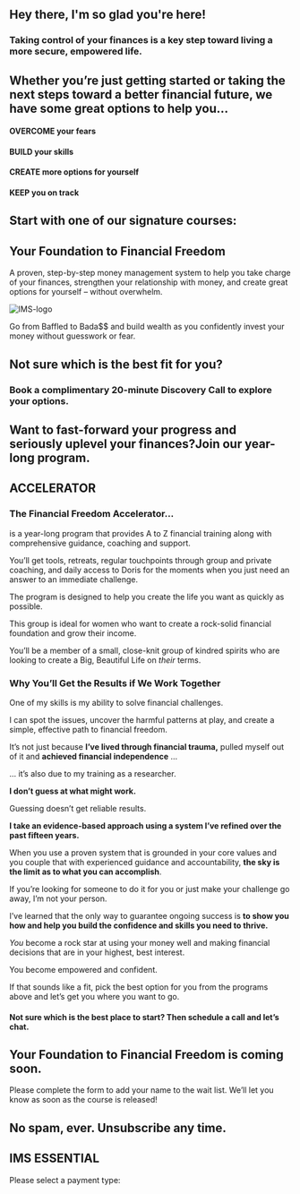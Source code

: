 ## Hey there, I'm so glad you're here!

### Taking control of your finances is a key step toward living a more secure, empowered life.

## Whether you’re just getting started or taking the next steps toward a better financial future, we have some great options to help you...

#### OVERCOME your fears

#### BUILD your skills

#### CREATE more options for yourself

#### KEEP you on track

## Start with one of our signature courses:

## Your Foundation to Financial Freedom

A proven, step-by-step money management system to help you take charge of your finances, strengthen your relationship with money, and create great options for yourself – without overwhelm.

![IMS-logo](https://yourfinanciallaunchpad.com/wp-content/uploads/elementor/thumbs/IMS-logo-qdc6cl416kllcix06ufs8664s1io6ff89yagn9u5k0.png "IMS-logo")

Go from Baffled to Bada$$ and build wealth as you confidently invest your money without guesswork or fear.

## Not sure which is the best fit for you?

### Book a complimentary 20-minute Discovery Call to explore your options.

## Want to fast-forward your progress and seriously uplevel your finances?Join our year-long program.

## ACCELERATOR

### The Financial Freedom Accelerator…

is a year-long program that provides A to Z financial training along with comprehensive guidance, coaching and support.  
  
You’ll get tools, retreats, regular touchpoints through group and private coaching, and daily access to Doris for the moments when you just need an answer to an immediate challenge.

The program is designed to help you create the life you want as quickly as possible.

This group is ideal for women who want to create a rock-solid financial foundation and grow their income.

You’ll be a member of a small, close-knit group of kindred spirits who are looking to create a Big, Beautiful Life on *their* terms.

### Why You’ll Get the Results if We Work Together

One of my skills is my ability to solve financial challenges.  
  
I can spot the issues, uncover the harmful patterns at play, and create a simple, effective path to financial freedom.

It’s not just because **I’ve lived through financial trauma,** pulled myself out of it and **achieved financial independence** …

… it’s also due to my training as a researcher.

**I don’t guess at what might work.**

Guessing doesn’t get reliable results.

**I take an evidence-based approach using a system I’ve refined over the past fifteen years.**

When you use a proven system that is grounded in your core values and you couple that with experienced guidance and accountability, **the sky is the limit as to what you can accomplish**.

If you’re looking for someone to do it for you or just make your challenge go away, I’m not your person.

I’ve learned that the only way to guarantee ongoing success is **to show you how and help you build the confidence and skills you need to thrive.**

*You* become a rock star at using your money well and making financial decisions that are in your highest, best interest.

You become empowered and confident.

If that sounds like a fit, pick the best option for you from the programs above and let’s get you where you want to go.

#### Not sure which is the best place to start? Then schedule a call and let’s chat.

## Your Foundation to Financial Freedom is coming soon.

Please complete the form to add your name to the wait list. We’ll let you know as soon as the course is released!

## No spam, ever. Unsubscribe any time.

## IMS ESSENTIAL

Please select a payment type: